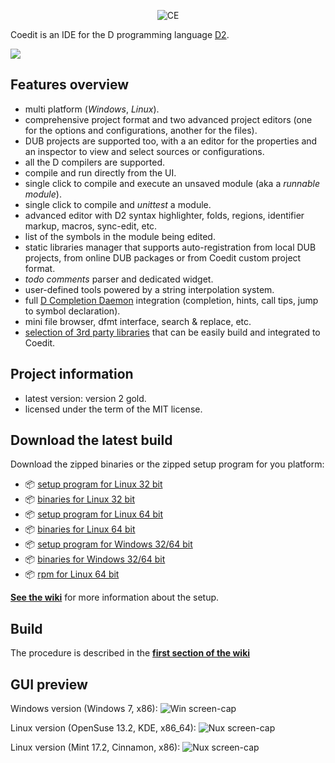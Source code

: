 <p align="center">
  <img src="https://github.com/BBasile/Coedit/raw/master/logo/coedit.png?raw=true" alt="CE"/>
</p>

Coedit is an IDE for the D programming language [D2](http://dlang.org).

[![](https://github.com/BBasile/CoeditWikiData/raw/master/coedit.win7.33.png)](https://github.com/BBasile/CoeditWikiData/raw/master/coedit.win7.png)

**Features overview**
---
- multi platform (_Windows_, _Linux_).
- comprehensive project format and two advanced project editors (one for the options and configurations, another for the files).
- DUB projects are supported too, with a an editor for the properties and an inspector to view and select sources or configurations.
- all the D compilers are supported.
- compile and run directly from the UI.
- single click to compile and execute an unsaved module (aka a _runnable module_).
- single click to compile and _unittest_ a module.
- advanced editor with D2 syntax highlighter, folds, regions, identifier markup, macros, sync-edit, etc.
- list of the symbols in the module being edited.
- static libraries manager that supports auto-registration from local DUB projects, from online DUB packages or from Coedit custom project format.
- _todo comments_ parser and dedicated widget.
- user-defined tools powered by a string interpolation system.
- full [D Completion Daemon](https://github.com/Hackerpilot/DCD) integration (completion, hints, call tips, jump to symbol declaration).
- mini file browser, dfmt interface, search & replace, etc.
- [selection of 3rd party libraries](https://github.com/BBasile/metad) that can be easily build and integrated to Coedit.

**Project information**
---
- latest version: version 2 gold.
- licensed under the term of the MIT license.

**Download the latest build**
---
Download the zipped binaries or the zipped setup program for you platform:

- :package: [setup program for Linux 32 bit](https://github.com/BBasile/Coedit/releases/download/2_gold/coedit.2gold.linux32.setup.zip)
- :package: [binaries for Linux 32 bit](https://github.com/BBasile/Coedit/releases/download/2_gold/coedit.2gold.linux32.zip)
- :package: [setup program for Linux 64 bit](https://github.com/BBasile/Coedit/releases/download/2_gold/coedit.2gold.linux64.setup.zip)
- :package: [binaries for Linux 64 bit](https://github.com/BBasile/Coedit/releases/download/2_gold/coedit.2gold.linux64.zip)
- :package: [setup program for Windows 32/64 bit](https://github.com/BBasile/Coedit/releases/download/2_gold/coedit.2gold.win32.setup.zip)
- :package: [binaries for Windows 32/64 bit](https://github.com/BBasile/Coedit/releases/download/2_gold/coedit.2gold.win32.zip)
- :package: [rpm for Linux 64 bit](https://github.com/BBasile/Coedit/releases/download/2_gold/coedit-2-gold.x86_64.rpm)

[**See the wiki**](https://github.com/BBasile/Coedit/wiki#detailed-setup-procedure) for more information about the setup. 


**Build**
---

The procedure is described in the [**first section of the wiki**](https://github.com/BBasile/Coedit/wiki#detailed-setup-procedure)

**GUI preview**
---
Windows version (Windows 7, x86):
![Win screen-cap](https://github.com/BBasile/CoeditWikiData/raw/master/coedit.win7.png "Coedit GUI preview")

Linux version (OpenSuse 13.2, KDE, x86_64):
![Nux screen-cap](https://github.com/BBasile/CoeditWikiData/raw/master/coedit.linux.kde.png "Coedit GUI preview")

Linux version (Mint 17.2, Cinnamon, x86):
![Nux screen-cap](https://github.com/BBasile/CoeditWikiData/raw/master/coedit.linux.cinnamon.png "Coedit GUI preview")
